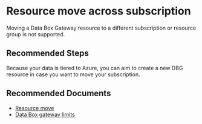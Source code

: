 <properties
  pagetitle="Resource move across subscription"
  service=""
  resource=""
  ms.author="hadhand"
  selfhelptype="Generic"
  supporttopicids="32745317"
  productpesids="17315"
  cloudenvironments="public, fairfax, mooncake, blackforest, ussec, usnat"
  articleid="4e3b1d46-24ad-4faa-a48d-4660cedd6208"
  ownershipid="StorageMediaEdge_AzureStack_Edge" />
# Resource move across subscription

Moving a Data Box Gateway resource to a different subscription or resource group is not supported. 

## **Recommended Steps**

Because your data is tiered to Azure, you can aim to create a new DBG resource in case you want to move your subscription.

## **Recommended Documents**

* [Resource move](https://docs.microsoft.com/azure/azure-resource-manager/resource-group-move-resources)
* [Data Box gateway limits](https://docs.microsoft.com/azure/databox-online/data-box-gateway-limits)
